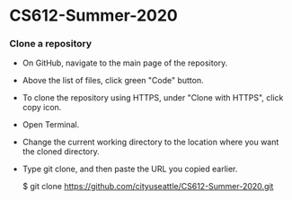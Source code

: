 # CS612-Summer-2020

### Clone a repository
- On GitHub, navigate to the main page of the repository.
- Above the list of files, click green "Code" button.
- To clone the repository using HTTPS, under "Clone with HTTPS", click copy icon.
- Open Terminal.
- Change the current working directory to the location where you want the cloned directory.
- Type git clone, and then paste the URL you copied earlier.

  $ git clone https://github.com/cityuseattle/CS612-Summer-2020.git
